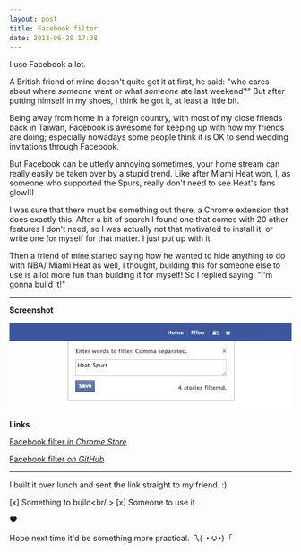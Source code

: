 ```yaml
---
layout: post
title: Facebook filter
date: 2013-06-29 17:38
---
```


I use Facebook a lot. 

A British friend of mine doesn't quite get it at first, he said: "who cares about where _someone_ went or what _someone_ ate last weekend?" But after putting himself in my shoes, I think he got it, at least a little bit.

Being away from home in a foreign country, with most of my close friends back in Taiwan, Facebook is awesome for keeping up with how my friends are doing; especially nowadays some people think it is OK to send wedding invitations through Facebook.

But Facebook can be utterly annoying sometimes, your home stream can really easily be taken over by a stupid trend. Like after Miami Heat won, I, as someone who supported the Spurs, really don't need to see Heat's fans glow!!!

I was sure that there must be something out there, a Chrome extension that does exactly this. After a bit of search I found one that comes with 20 other features I don't need, so I was actually not that motivated to install it, or write one for myself for that matter. I just put up with it. 

Then a friend of mine started saying how he wanted to hide anything to do with NBA/ Miami Heat as well, I thought, building this for someone else to use is a lot more fun than building it for myself! So I replied saying: "I'm gonna build it!"

---

**Screenshot**

![](/images/13063001.png)

**Links**

<a href="https://chrome.google.com/webstore/detail/filter/ongmpdiioadbiooegapnhbfglmaacpcd?hl=zh-TW" class="big-button green">Facebook filter <em>in Chrome Store</em></a>

<a href="https://github.com/muan/filter" class="big-button red">Facebook filter <em>on GitHub</em></a>

---

I built it over lunch and sent the link straight to my friend. :)

[x] Something to build<br/ >
[x] Someone to use it

♥

Hope next time it'd be something more practical. 乁( ◔ ౪◔)「 